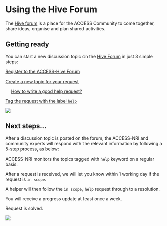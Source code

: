 # Using the Hive Forum

The <a href="https://forum.access-hive.org.au" target="_blank">Hive forum</a> is a place for the ACCESS Community to come together, share ideas, organise and plan shared activities.

## Getting ready

You can start a new discussion topic on the <a href="https://forum.access-hive.org.au" target="_blank">Hive Forum</a> in just 3 simple steps: 

<i class="fa-regular fa-square-check nri-link-color with-padding"></i> <a href="https://forum.access-hive.org.au/docs?topic=884" class="checklist-item bold"> Register to the ACCESS-Hive Forum </a>

<i class="fa-regular fa-square-plus nri-link-color with-padding"></i> <a href="https://forum.access-hive.org.au/docs?topic=790" class="checklist-item bold"> Create a new topic for your request </a>

&emsp; <i class="fa-regular fa-lightbulb nri-orange-color with-padding"></i> <a href="https://forum.access-hive.org.au/docs?topic=790" class="checklist-item small-txt"> How to write a good help request? </a>

<i class="fa-solid fa-tag nri-link-color with-padding fa-sm"></i> <a href="https://forum.access-hive.org.au/docs?topic=846" class="checklist-item bold"> Tag the request with the label `help` </a>

<img class="white-background with-padding with-border" src="/assets/ask-on-forum-diagram.png">

## Next steps...

After a discussion topic is posted on the forum, the ACCESS-NRI and community experts will respond with the relevant information by following a 5-step process, as below: 

<i class="fa-solid fa-magnifying-glass nri-orange-color with-padding fa-sm"></i> ACCESS-NRI monitors the topics tagged with `help` keyword on a regular basis.

<i class="fa-solid fa-hourglass-start nri-orange-color with-padding fa-sm"></i> After a request is received, we will let you know within 1 working day if the request is `in scope`. 

<i class="fa-solid fa-users nri-orange-color with-padding fa-sm"></i> A helper will then follow the `in scope`, `help` request through to a resolution. 

<i class="fa-solid fa-calendar-week nri-orange-color with-padding fa-sm"></i> You will receive a progress update at least once a week. 

<i class="fa-regular fa-circle-check nri-green-color with-padding fa-sm"></i> Request is solved. 

<img class="white-background with-border" src="/assets/access-nri-support.png">
